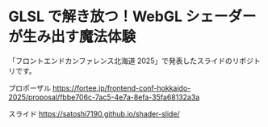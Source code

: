 # GLSL で解き放つ！WebGL シェーダーが生み出す魔法体験

「フロントエンドカンファレンス北海道 2025」で発表したスライドのリポジトリです。

プロポーザル
https://fortee.jp/frontend-conf-hokkaido-2025/proposal/fbbe706c-7ac5-4e7a-8efa-35fa68132a3a

スライド
https://satoshi7190.github.io/shader-slide/

